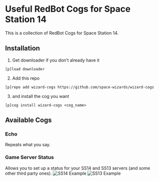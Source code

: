 # Useful RedBot Cogs for Space Station 14

This is a collection of RedBot Cogs for Space Station 14.

## Installation
1. Get downloader if you don't already have it

```[p]load downloader```

2. Add this repo

```[p]repo add wizard-cogs https://github.com/space-wizards/wizard-cogs```

3. and install the cog you want

```[p]cog install wizard-cogs <cog_name>```

## Available Cogs

### Echo
Repeats what you say.

### Game Server Status
Allows you to set up a status for your SS14 and SS13 servers (and some other third party ones).
![SS14 Example](media/SS14-game-status-example.png)
![SS13 Example](media/SS13-game-status-example.png)